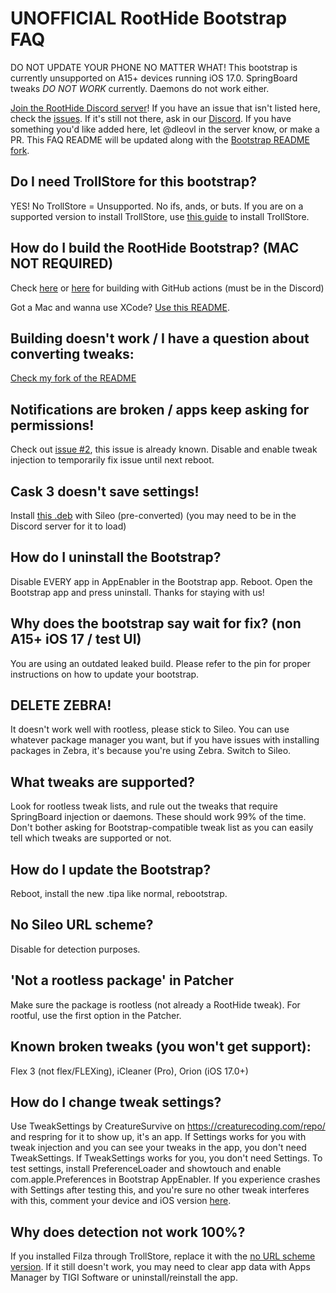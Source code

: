 # **UNOFFICIAL** RootHide Bootstrap FAQ

DO NOT UPDATE YOUR PHONE NO MATTER WHAT!
This bootstrap is currently unsupported on A15+ devices running iOS 17.0.
SpringBoard tweaks *DO NOT WORK* currently. Daemons do not work either.

[Join the RootHide Discord server](https://discord.com/invite/scqCkumAYp)!
If you have an issue that isn't listed here, check the [issues](https://github.com/RootHide/Bootstrap/issues). If it's still not there, ask in our [Discord](https://discord.com/invite/scqCkumAYp). If you have something you'd like added here, let @dleovl in the server know, or make a PR.
This FAQ README will be updated along with the [Bootstrap README fork](https://github.com/dleovl/BootstrapREADME/blob/main/README.md).

## Do I need TrollStore for this bootstrap?
YES! No TrollStore = Unsupported. No ifs, ands, or buts.
If you are on a supported version to install TrollStore, use [this guide](https://ios.cfw.guide/installing-trollstore/) to install TrollStore.

## How do I build the RootHide Bootstrap? (MAC NOT REQUIRED)
Check [here](https://discord.com/channels/1130859165942829106/1130859166488076331/1190488974528106607) or [here](https://discord.com/channels/1130859165942829106/1153426136802529280/1190424145327038554) for building with GitHub actions (must be in the Discord)

Got a Mac and wanna use XCode? [Use this README](https://github.com/dleovl/BootstrapREADME/blob/main/README.md).

## Building doesn't work / I have a question about converting tweaks:
[Check my fork of the README](https://github.com/dleovl/BootstrapREADME/blob/main/README.md)

## Notifications are broken / apps keep asking for permissions!
Check out [issue #2](https://github.com/RootHide/Bootstrap/issues/2), this issue is already known. Disable and enable tweak injection to temporarily fix issue until next reboot.

## Cask 3 doesn't save settings!
Install [this .deb](https://cdn.discordapp.com/attachments/1153426136802529280/1190903773606973470/com.ryannair05.cask3_1.0.2_iphoneos-arm64e.deb) with Sileo (pre-converted) (you may need to be in the Discord server for it to load)

## How do I uninstall the Bootstrap?
Disable EVERY app in AppEnabler in the Bootstrap app. Reboot. Open the Bootstrap app and press uninstall. Thanks for staying with us!

## Why does the bootstrap say wait for fix? (non A15+ iOS 17 / test UI)
You are using an outdated leaked build. Please refer to the pin for proper instructions on how to update your bootstrap.

## DELETE ZEBRA!
It doesn't work well with rootless, please stick to Sileo. You can use whatever package manager you want, but if you have issues with installing packages in Zebra, it's because you're using Zebra. Switch to Sileo.

## What tweaks are supported?
Look for rootless tweak lists, and rule out the tweaks that require SpringBoard injection or daemons. These should work 99% of the time. Don't bother asking for Bootstrap-compatible tweak list as you can easily tell which tweaks are supported or not.

## How do I update the Bootstrap?
Reboot, install the new .tipa like normal, rebootstrap.

## No Sileo URL scheme?
Disable for detection purposes.

## 'Not a rootless package' in Patcher
Make sure the package is rootless (not already a RootHide tweak). For rootful, use the first option in the Patcher.

## Known broken tweaks (you won't get support):
Flex 3 (not flex/FLEXing), iCleaner (Pro), Orion (iOS 17.0+)

## How do I change tweak settings?
Use TweakSettings by CreatureSurvive on https://creaturecoding.com/repo/ and respring for it to show up, it's an app. If Settings works for you with tweak injection and you can see your tweaks in the app, you don't need TweakSettings. If TweakSettings works for you, you don't need Settings. To test settings, install PreferenceLoader and showtouch and enable com.apple.Preferences in Bootstrap AppEnabler. If you experience crashes with Settings after testing this, and you're sure no other tweak interferes with this, comment your device and iOS version [here](https://github.com/RootHide/Bootstrap/issues/37).

## Why does detection not work 100%?
If you installed Filza through TrollStore, replace it with the [no URL scheme version](https://tigisoftware.com/download/Filza_NoURLScheme_4.0.0.ipa). If it still doesn't work, you may need to clear app data with Apps Manager by TIGI Software or uninstall/reinstall the app.
